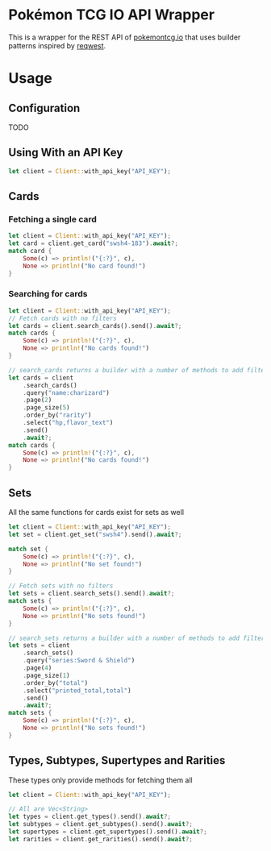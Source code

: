 # Pokémon TCG IO API Wrapper
This is a wrapper for the REST API of [pokemontcg.io](https://pokemontcg.io/) that uses builder patterns inspired by [reqwest](https://github.com/seanmonstar/reqwest).

# Usage
## Configuration
TODO

## Using With an API Key
```rust
let client = Client::with_api_key("API_KEY");
```

## Cards
### Fetching a single card
```rust
let client = Client::with_api_key("API_KEY");
let card = client.get_card("swsh4-183").await?;
match card {
	Some(c) => println!("{:?}", c),
	None => println!("No card found!")
}
```
### Searching for cards
```rust
let client = Client::with_api_key("API_KEY");
// Fetch cards with no filters
let cards = client.search_cards().send().await?;
match cards {
	Some(c) => println!("{:?}", c),
	None => println!("No cards found!")
}

// search_cards returns a builder with a number of methods to add filters
let cards = client
	.search_cards()
	.query("name:charizard")
	.page(2)
	.page_size(5)
	.order_by("rarity")
	.select("hp,flavor_text")
	.send()
	.await?;
match cards {
	Some(c) => println!("{:?}", c),
	None => println!("No cards found!")
}
```

## Sets
All the same functions for cards exist for sets as well
```rust
let client = Client::with_api_key("API_KEY");
let set = client.get_set("swsh4").send().await?;

match set {
	Some(c) => println!("{:?}", c),
	None => println!("No set found!")
}

// Fetch sets with no filters
let sets = client.search_sets().send().await?;
match sets {
	Some(c) => println!("{:?}", c),
	None => println!("No sets found!")
}

// search_sets returns a builder with a number of methods to add filters
let sets = client
	.search_sets()
	.query("series:Sword & Shield")
	.page(4)
	.page_size(1)
	.order_by("total")
	.select("printed_total,total")
	.send()
	.await?;
match sets {
	Some(c) => println!("{:?}", c),
	None => println!("No sets found!")
}
```
## Types, Subtypes, Supertypes and Rarities
These types only provide methods for fetching them all
```rust
let client = Client::with_api_key("API_KEY");

// All are Vec<String>
let types = client.get_types().send().await?;
let subtypes = client.get_subtypes().send().await?;
let supertypes = client.get_supertypes().send().await?;
let rarities = client.get_rarities().send().await?;
```
